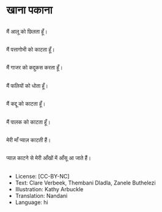 # खाना पकाना

##
मैं आलू को छिलता हूँ।

##
मैं पत्तागोभी को काटता हूँ।

##
मैं गाजर को कद्दुकस करता हूँ।

##
मैं फलियों को धोता हूँ।

##
मैं कद्दू को काटता हूँ।

##
मैं पालक को काटता हूँ।

##
मेरी माँ प्याज़ काटती हैं।

##
प्याज़ काटने से मेरी आँखों में आँसू आ जाते हैं।

##
* License: [CC-BY-NC]
* Text: Clare Verbeek, Thembani Dladla, Zanele Buthelezi
* Illustration: Kathy Arbuckle
* Translation: Nandani
* Language: hi
